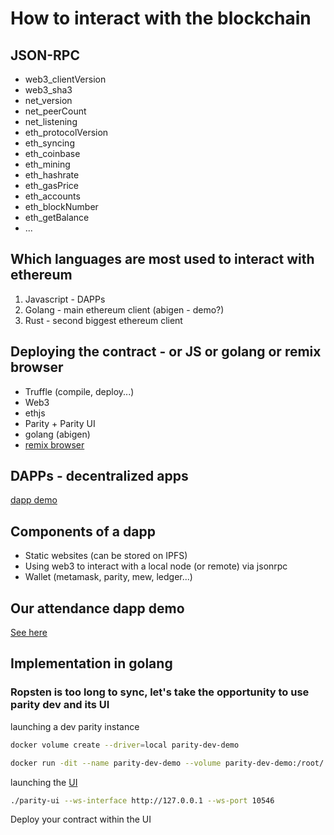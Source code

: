 # How to interact with the blockchain

## JSON-RPC

* web3_clientVersion
* web3_sha3
* net_version
* net_peerCount
* net_listening
* eth_protocolVersion
* eth_syncing
* eth_coinbase
* eth_mining
* eth_hashrate
* eth_gasPrice
* eth_accounts
* eth_blockNumber
* eth_getBalance
* ...

## Which languages are most used to interact with ethereum

1.  Javascript - DAPPs
2.  Golang - main ethereum client (abigen - demo?)
3.  Rust - second biggest ethereum client

## Deploying the contract - or JS or golang or remix browser

* Truffle (compile, deploy...)
* Web3
* ethjs
* Parity + Parity UI
* golang (abigen)
* [remix browser](https://remix.ethereum.org)

## DAPPs - decentralized apps

[dapp demo](./dapp)

## Components of a dapp

* Static websites (can be stored on IPFS)
* Using web3 to interact with a local node (or remote) via jsonrpc
* Wallet (metamask, parity, mew, ledger...)

## Our attendance dapp demo

[See here](./dapp)

## Implementation in golang

### Ropsten is too long to sync, let's take the opportunity to use parity dev and its UI

launching a dev parity instance

```bash
docker volume create --driver=local parity-dev-demo

docker run -dit --name parity-dev-demo --volume parity-dev-demo:/root/.local/share/io.parity.ethereum/ parity/parity:v1.10.3 --config=dev --jsonrpc-port=10545 --jsonrpc-cors=all --ws-port=10546 --port=40303 --unsafe-expose --reseal-min-period=0 --no-persistent-txqueue --base-path=/root/.local/share/io.parity.ethereum
```

launching the [UI](https://github.com/parity-js/shell/releases)

```bash
./parity-ui --ws-interface http://127.0.0.1 --ws-port 10546
```

Deploy your contract within the UI